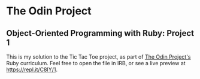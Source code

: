 <h1>The Odin Project</h1>
<h2>Object-Oriented Programming with Ruby: Project 1</h2>

This is my solution to the Tic Tac Toe project, as part of <a href="http://www.theodinproject.com/home">The Odin Project's</a> Ruby curriculum. Feel free to open the file in IRB, or see a live preview at https://repl.it/C8IY/1.
